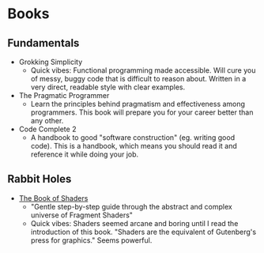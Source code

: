 # Books
## Fundamentals
- Grokking Simplicity
  - Quick vibes: Functional programming made accessible. Will cure you of messy, buggy code that is difficult to reason about. Written in a very direct, readable style with clear examples.
- The Pragmatic Programmer
  - Learn the principles behind pragmatism and effectiveness among programmers. This book will prepare you for your career better than any other.
- Code Complete 2
  - A handbook to good "software construction" (eg. writing good code). This is a handbook, which means you should read it and reference it while doing your job.

## Rabbit Holes
- [The Book of Shaders](https://thebookofshaders.com/)
  - "Gentle step-by-step guide through the abstract and complex universe of Fragment Shaders"
  - Quick vibes: Shaders seemed arcane and boring until I read the introduction of this book. "Shaders are the equivalent of Gutenberg's press for graphics." Seems powerful.
  
  

